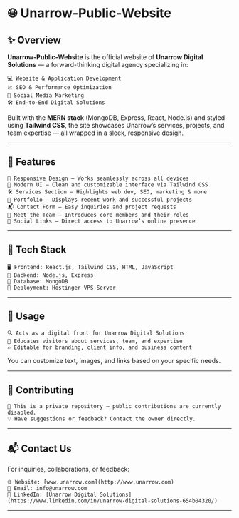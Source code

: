 # 🌐 Unarrow-Public-Website

## ✨ Overview

**Unarrow-Public-Website** is the official website of **Unarrow Digital Solutions** — a forward-thinking digital agency specializing in:

```
💻 Website & Application Development  
📈 SEO & Performance Optimization  
📱 Social Media Marketing  
🛠️ End-to-End Digital Solutions
```

Built with the **MERN stack** (MongoDB, Express, React, Node.js) and styled using **Tailwind CSS**, the site showcases Unarrow’s services, projects, and team expertise — all wrapped in a sleek, responsive design.

---

## 🚀 Features

```
📱 Responsive Design – Works seamlessly across all devices  
🎨 Modern UI – Clean and customizable interface via Tailwind CSS  
🛠️ Services Section – Highlights web dev, SEO, marketing & more  
📁 Portfolio – Displays recent work and successful projects  
📬 Contact Form – Easy inquiries and project requests  
👥 Meet the Team – Introduces core members and their roles  
🔗 Social Links – Direct access to Unarrow’s online presence  
```

---

## 🧰 Tech Stack

```
🖥️ Frontend: React.js, Tailwind CSS, HTML, JavaScript  
🧪 Backend: Node.js, Express  
💾 Database: MongoDB  
🚀 Deployment: Hostinger VPS Server  
```

---

## 📌 Usage

```
🔍 Acts as a digital front for Unarrow Digital Solutions  
📢 Educates visitors about services, team, and expertise  
✍️ Editable for branding, client info, and business content  
```

You can customize text, images, and links based on your specific needs.

---

## 🤝 Contributing

```
🚫 This is a private repository — public contributions are currently disabled.  
💡 Have suggestions or feedback? Contact the owner directly.  
```

---

## 📬 Contact Us

For inquiries, collaborations, or feedback:

```
🌐 Website: [www.unarrow.com](http://www.unarrow.com)  
📧 Email: info@unarrow.com  
🔗 LinkedIn: [Unarrow Digital Solutions](https://www.linkedin.com/in/unarrow-digital-solutions-654b04320/)  
```

---






